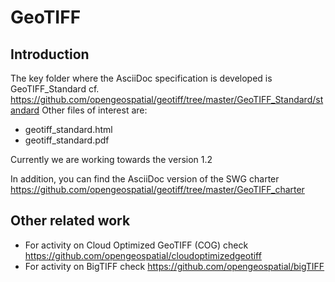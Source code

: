 # GeoTIFF

## Introduction

The key folder where the AsciiDoc specification is developed is GeoTIFF_Standard cf.
https://github.com/opengeospatial/geotiff/tree/master/GeoTIFF_Standard/standard
Other files of interest are:
- geotiff_standard.html
- geotiff_standard.pdf

Currently we are working towards the version 1.2

In addition, you can find the AsciiDoc version of the SWG charter https://github.com/opengeospatial/geotiff/tree/master/GeoTIFF_charter

## Other related work
- For activity on Cloud Optimized GeoTIFF (COG) check https://github.com/opengeospatial/cloudoptimizedgeotiff
- For activity on BigTIFF check https://github.com/opengeospatial/bigTIFF
